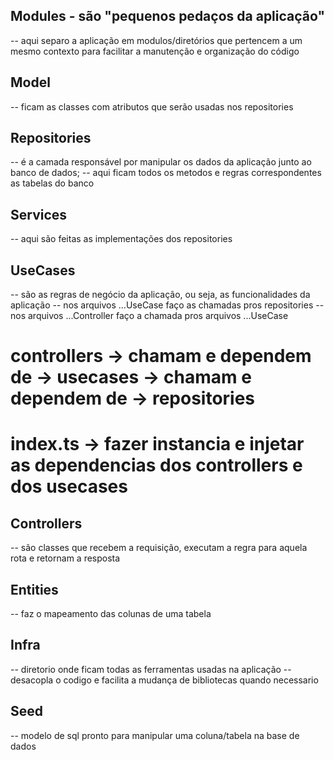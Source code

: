 ## Modules - são "pequenos pedaços da aplicação"
  -- aqui separo a aplicação em modulos/diretórios que pertencem a um mesmo contexto para facilitar a manutenção e organização do código

## Model
  -- ficam as classes com atributos que serão usadas nos repositories

## Repositories
  -- é a camada responsável por manipular os dados da aplicação junto ao banco de dados;
  -- aqui ficam todos os metodos e regras correspondentes as tabelas do banco

## Services
  -- aqui são feitas as implementações dos repositories

## UseCases
  -- são as regras de negócio da aplicação, ou seja, as funcionalidades da aplicação
  -- nos arquivos ...UseCase faço as chamadas pros repositories
  -- nos arquivos ...Controller faço a chamada pros arquivos ...UseCase
  # controllers -> chamam e dependem de -> usecases -> chamam e dependem de -> repositories
  # index.ts -> fazer instancia e injetar as dependencias dos controllers e dos usecases

## Controllers
  -- são classes que recebem a requisição, executam a regra para aquela rota e retornam a resposta

## Entities
  -- faz o mapeamento das colunas de uma tabela

## Infra
  -- diretorio onde ficam todas as ferramentas usadas na aplicação
  -- desacopla o codigo e facilita a mudança de bibliotecas quando necessario

## Seed
  -- modelo de sql pronto para manipular uma coluna/tabela na base de dados
